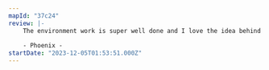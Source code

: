 ```yaml
---
mapId: "37c24"
review: |-
    The environment work is super well done and I love the idea behind it. The lights benefit from this well by having so many unique pieces lighting up in different ways at different times. In terms of the mapping the emphasis felt inconsistent to me during some parts throughout but I still enjoyed it overall.
    
    - Phoenix -
startDate: "2023-12-05T01:53:51.000Z"
---
```

